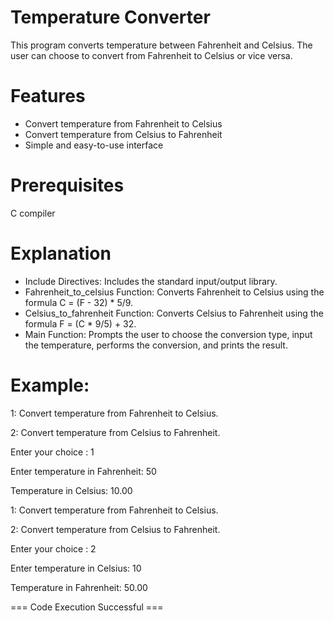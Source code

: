 # Temperature Converter
This program converts temperature between Fahrenheit and Celsius. The user can choose to convert from Fahrenheit to Celsius or vice versa.

# Features
* Convert temperature from Fahrenheit to Celsius
* Convert temperature from Celsius to Fahrenheit
* Simple and easy-to-use interface

# Prerequisites
C compiler

# Explanation
* Include Directives: Includes the standard input/output library.
* Fahrenheit_to_celsius Function: Converts Fahrenheit to Celsius using the formula C = (F - 32) * 5/9.
* Celsius_to_fahrenheit Function: Converts Celsius to Fahrenheit using the formula F = (C * 9/5) + 32.
* Main Function: Prompts the user to choose the conversion type, input the temperature, performs the conversion, and prints the result.

# Example: 
1: Convert temperature from Fahrenheit to Celsius.

2: Convert temperature from Celsius to Fahrenheit.

Enter your choice : 1

Enter temperature in Fahrenheit: 50

Temperature in Celsius: 10.00

1: Convert temperature from Fahrenheit to Celsius.

2: Convert temperature from Celsius to Fahrenheit.

Enter your choice : 2

Enter temperature in Celsius: 10

Temperature in Fahrenheit: 50.00

=== Code Execution Successful ===

